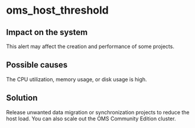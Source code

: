 # oms_host_threshold 



## Impact on the system 

This alert may affect the creation and performance of some projects.

## Possible causes 

The CPU utilization, memory usage, or disk usage is high.

## Solution 

Release unwanted data migration or synchronization projects to reduce the host load. You can also scale out the OMS Community Edition cluster.
